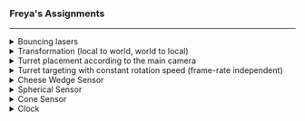 ### Freya's Assignments
---
<details>
   <summary>Bouncing lasers</summary>
   
```C#
public static List<Vector3> BounceLaser(float maxLaserDistance, Vector3 rayStartPoint, Vector3 rayStartDirection, bool useUnityLibrary = false, bool drawGizmos = true)
{
   var totalRayDistance = maxLaserDistance;
   var raycastSucceeded = true;
   var rayOrigin = rayStartPoint;
   var rayDirection = rayStartDirection;
   
   var hitPoints = new List<Vector3>(){rayOrigin};
   
   while(totalRayDistance > 0f && raycastSucceeded)
   {
       raycastSucceeded = Physics.Raycast(rayOrigin, rayDirection, out RaycastHit hitInfo, totalRayDistance, Physics.AllLayers);
   
       var surfaceNormal = hitInfo.normal;
   
       hitPoints.Add(raycastSucceeded ? hitInfo.point : (rayOrigin + rayDirection * totalRayDistance));
   
       rayOrigin = hitInfo.point;
       rayDirection = useUnityLibrary ? Vector3.Reflect(rayDirection, surfaceNormal) : ReflectVector(rayDirection, surfaceNormal);
   
       totalRayDistance -= hitInfo.distance;
   }
   
   return hitPoints;
}
```
</details>

<details><summary>Transformation (local to world, world to local)</summary>
   
```C#
public static Vector3 LocalToWorld(Vector3 localPoint, Transform transform)
{
    var position = transform.position;

    // FIRST WAY ---------------------------------------------------------------
    // var right = (Vector3)transform.worldToLocalMatrix.GetColumn(0).normalized;
    // var up = (Vector3)transform.worldToLocalMatrix.GetColumn(1).normalized;
    // var forward = (Vector3)transform.worldToLocalMatrix.GetColumn(2).normalized;
    // var dotRight = Vector3.Dot(localPoint, right);
    // var dotUp = Vector3.Dot(localPoint, up);
    // var dotForward = Vector3.Dot(localPoint, forward);
    // position += new Vector3(dotRight, dotUp, dotForward);

    // SECOND WAY ---------------------------------------------------------------
    position += localPoint.x * transform.right;
    position += localPoint.y * transform.up;
    position += localPoint.z * transform.forward;

    return position;
}

public static Vector3 WorldToLocal(Vector3 worldPoint, Transform transform)
{
    var deltaVector = worldPoint - transform.position;
    return new Vector3(Vector3.Dot(deltaVector, transform.right), Vector3.Dot(deltaVector, transform.up), Vector3.Dot(deltaVector, transform.forward));
}
```

https://github.com/tugrulsubekci/unity-workspace/assets/104980354/b69fd833-5dba-4466-8369-c066e20b2e57
</details>

<details><summary>Turret placement according to the main camera</summary>
   
```C#
private Camera MainCamera => SceneView.lastActiveSceneView.camera;

public void PlaceTurret()
{
    bool raycastSucceeded = Physics.Raycast(MainCamera.transform.position, MainCamera.transform.forward, out RaycastHit hitInfo, 100f);

    if(raycastSucceeded)
        transform.SetPositionAndRotation(hitInfo.point, Quaternion.LookRotation(Vector3.Cross(MainCamera.transform.right, hitInfo.normal), hitInfo.normal));
}
```

</details>
<details><summary>Turret targeting with constant rotation speed (frame-rate independent)</summary>

```C#
private void LookAtTarget(bool isTargetInside)
{
    var fromRotation = turretHead.transform.rotation;
    var toRotation = isTargetInside ? Quaternion.LookRotation(trigger.transform.position - turretHeadPosition, transform.up) : defaultOrientationOfHead;
    var deltaRotation = Quaternion.Angle(fromRotation, toRotation);

    turretHead.transform.rotation = Quaternion.Slerp(fromRotation, toRotation, headRotationSpeed / deltaRotation * Time.deltaTime * 10.0f);
}
```
</details>

<details><summary>Cheese Wedge Sensor</summary>
   
```C#
 public override bool Check(Vector3 triggerPosition)
 {
     var dirToTargetWorld = triggerPosition - transformOrigin.position;
     var dirToTargetLocal = transformOrigin.InverseTransformVector(dirToTargetWorld);

     // height check
     if(dirToTargetLocal.y < 0 || dirToTargetLocal.y > height)
         return false;

     // cylindirical radius check
     var ignoreYAxis = new Vector3(dirToTargetLocal.x, 0, dirToTargetLocal.z);

     if(ignoreYAxis.magnitude > maxRadius || ignoreYAxis.magnitude < minRadius)
         return false;

     // angle check
     if(Vector3.Angle(transformOrigin.TransformVector(ignoreYAxis.normalized), transformOrigin.forward) > angle / 2.0f)
         return false;

     return true;
 }
```

https://github.com/tugrulsubekci/unity-workspace/assets/104980354/0bc0764e-f168-4174-94d8-237ee30a1b56
</details>

<details><summary>Spherical Sensor</summary>
   
```C#
public override bool Check(Vector3 triggerPosition)
{
    var distanceFromTurret = Vector3.Distance(triggerPosition, transformOrigin.position);
    // radius check
    if(distanceFromTurret > maxRadius || distanceFromTurret < minRadius)
        return false;

    return true;
}
```

https://github.com/tugrulsubekci/unity-workspace/assets/104980354/6fc8ba21-a22e-4a66-9f28-96987ceb86bb

</details>

<details><summary>Cone Sensor</summary>
   
```C#
public override bool Check(Vector3 triggerPosition)
{
    // radius check
    var distanceFromTurret = Vector3.Distance(triggerPosition, coneStartPosition);

    if(distanceFromTurret > maxRadius || distanceFromTurret < minRadius)
        return false;

    // angle check
    var dirToTargetWorld = triggerPosition - coneStartPosition;
    var dirToTargetLocal = transformOrigin.InverseTransformVector(dirToTargetWorld);

    if(Vector3.Angle(transformOrigin.InverseTransformVector(transformOrigin.forward), dirToTargetLocal) > angle / 2.0f)
        return false;
        
    return true;
}
```

https://github.com/tugrulsubekci/unity-workspace/assets/104980354/36cad9ca-2378-4288-ad70-06efb5821e22
</details>

<details><summary>Clock</summary>
   
```C#
private void OnDrawGizmos()
{
  Handles.Disc(transform.rotation, transform.position, transform.forward, 1.0f, false, 0f);

  for (int i = 0; i < TotalHours; i++)
      Handles.DrawLine
      (
          MathUtils.AngleToDirection(MathUtils.roundAngle / TotalHours * i) * 0.9f + transform.position,
          MathUtils.AngleToDirection(MathUtils.roundAngle / TotalHours * i) * 1.1f + transform.position,
          hourTickness
      );


  for (int i = 0; i < MathUtils.totalMinutes; i++)
      Handles.DrawLine
      (
          MathUtils.AngleToDirection(MathUtils.roundAngle / MathUtils.totalMinutes * i) * 0.95f + transform.position,
          MathUtils.AngleToDirection(MathUtils.roundAngle / MathUtils.totalMinutes * i) * 1.05f + transform.position,
          minuteTickness
      );

      
  var hourAngle = MathUtils.roundAngle / TotalHours * Hour;
  var minuteAngle = MathUtils.roundAngle / MathUtils.totalMinutes * Minute;
  var secondAngle = MathUtils.roundAngle / MathUtils.totalSeconds * Second;

  var hourDirection = MathUtils.AngleToDirection(hourAngle);
  var minuteDirection = MathUtils.AngleToDirection(minuteAngle);
  var secondDirection = MathUtils.AngleToDirection(secondAngle);

  var hourPosition = hourDirection * hourLength + transform.position;
  var minutePosition = minuteDirection * minuteLength + transform.position;
  var secondPosition = secondDirection * secondLength + transform.position;

  Handles.DrawLine(transform.position, hourPosition, hourTickness);
  Handles.DrawLine(transform.position, minutePosition, minuteTickness);

  Handles.color = Color.red;
  Handles.DrawLine(transform.position, secondPosition, secondTickness);
}
```

https://github.com/tugrulsubekci/unity-workspace/assets/104980354/8793071b-154e-4c27-96e5-0fe24dada582

</details>
